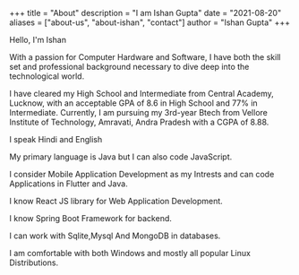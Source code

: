 +++
title = "About"
description = "I am Ishan Gupta"
date = "2021-08-20"
aliases = ["about-us", "about-ishan", "contact"]
author = "Ishan Gupta"
+++

Hello, I'm Ishan

With a passion for Computer Hardware and Software, I have both the skill set and professional background necessary to dive deep into the technological world.

I have cleared my High School and Intermediate from Central Academy, Lucknow, with an acceptable GPA of 8.6 in High School and 77% in Intermediate.
Currently, I am pursuing my 3rd-year Btech from Vellore Institute of Technology, Amravati, Andra Pradesh with a CGPA of 8.88.

I speak Hindi and English

My primary language is Java but I can also code JavaScript.

I consider Mobile Application Development as my Intrests and can code Applications in Flutter and Java.

I know React JS library for Web Application Development.

I know Spring Boot Framework for backend.

I can work with Sqlite,Mysql And MongoDB in databases.

I am comfortable with both Windows and mostly all popular Linux Distributions.
